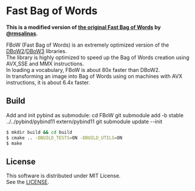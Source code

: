 # Fast Bag of Words

**This is a modified version of [the original Fast Bag of Words](https://github.com/rmsalinas/fbow) by [@rmsalinas](https://github.com/rmsalinas).**

FBoW (Fast Bag of Words) is an extremely optimized version of the [DBoW2](https://github.com/dorian3d/DBoW2)/[DBoW3](https://github.com/rmsalinas/DBow3) libraries.  
The library is highly optimized to speed up the Bag of Words creation using AVX,SSE and MMX instructions.  
In loading a vocabulary, FBoW is about 80x faster than DBoW2.  
In transforming an image into Bag of Words using on machines with AVX instructions, it is about 6.4x faster.  

## Build
Add and init pybind as submodule:
cd FBoW
git submodule add -b stable ../../pybind/pybind11 extern/pybind11
git submodule update --init
```bash
$ mkdir build && cd build
$ cmake .. -DBUILD_TESTS=ON -DBUILD_UTILS=ON
$ make
```

## License

This software is distributed under MIT License.  
See the [LICENSE](./LICENSE).
